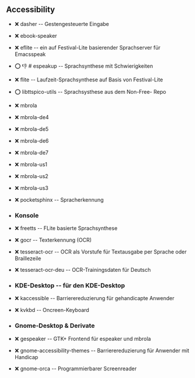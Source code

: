 ##  Accessibility

- :x:  dasher  -- Gestengesteuerte Eingabe
- :x:  ebook-speaker  
- :x:  eflite  -- ein auf Festival-Lite basierender Sprachserver für Emacsspeak
- :o: :-1:  # espeakup  -- Sprachsynthese mit Schwierigkeiten
- :x:  flite  -- Laufzeit-Sprachsynthese auf Basis von Festival-Lite
- :o:  libttspico-utils  -- Sprachsysthese aus dem Non-Free- Repo
- :x:  mbrola  
- :x:  mbrola-de4  
- :x:  mbrola-de5  
- :x:  mbrola-de6  
- :x:  mbrola-de7  
- :x:  mbrola-us1  
- :x:  mbrola-us2  
- :x:  mbrola-us3  
- :x:  pocketsphinx  -- Spracherkennung


- ###  Konsole  

- :x:  freetts  -- FLite basierte Sprachsynthese
- :x:  gocr  -- Texterkennung (OCR)
- :x:  tesseract-ocr  -- OCR als Vorstufe für Textausgabe per Sprache oder Braillezeile
- :x:  tesseract-ocr-deu  -- OCR-Trainingsdaten für Deutsch


- ###  KDE-Desktop -- für den KDE-Desktop 

- :x:  kaccessible  -- Barrierereduzierung für gehandicapte Anwender
- :x:  kvkbd  -- Oncreen-Keyboard


- ###  Gnome-Desktop & Derivate  

- :x:  gespeaker  -- GTK+ Frontend für espeaker und mbrola
- :x:  gnome-accessibility-themes  -- Barrierereduzierung für Anwender mit Handicap
- :x:  gnome-orca  -- Programmierbarer Screenreader
